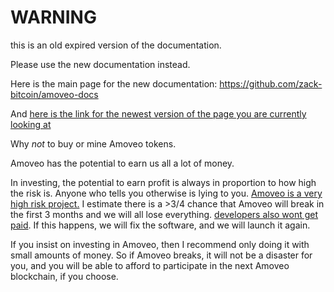 WARNING
========

this is an old expired version of the documentation.

Please use the new documentation instead. 

Here is the main page for the new documentation: https://github.com/zack-bitcoin/amoveo-docs 

And [here is the link for the newest version of the page you are currently looking at](https://github.com/zack-bitcoin/amoveo-docs/blob/master//design/do_not_buy_amoveo.md)

Why _not_ to buy or mine Amoveo tokens.

Amoveo has the potential to earn us all a lot of money.

In investing, the potential to earn profit is always in proportion to how high the risk is. Anyone who tells you otherwise is lying to you.
[Amoveo is a very high risk project.](../warning.md)
I estimate there is a >3/4 chance that Amoveo will break in the first 3 months and we will all lose everything. [developers also wont get paid](developer_reward.md).
If this happens, we will fix the software, and we will launch it again.

If you insist on investing in Amoveo, then I recommend only doing it with small amounts of money. So if Amoveo breaks, it will not be a disaster for you, and you will be able to afford to participate in the next Amoveo blockchain, if you choose.
